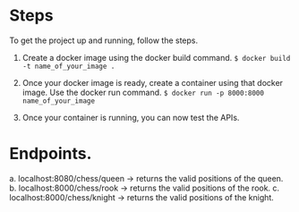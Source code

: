 # Steps


To get the project up and running, follow the steps.

1. Create a docker image using the docker build command.
   ```$ docker build -t name_of_your_image . ```

3. Once your docker image is ready, create a container using that docker image. Use the docker run command.
   ```$ docker run -p 8000:8000 name_of_your_image```

4. Once your container is running, you can now test the APIs. 


# Endpoints.

  a. localhost:8080/chess/queen -> returns the valid positions of the queen.
  b. localhost:8000/chess/rook -> returns the valid positions of the rook.
  c. localhost:8000/chess/knight -> returns the valid positions of the knight.


